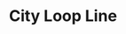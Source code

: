 ---
title: City Loop Line
title_zh: 三環綫
mm_sign: [C]
branch_line: false
stations:
  - station_code: [C1]
    name: Winterland
    name_zh: 冬地
    transfer:
      - mm_sign: [G,W]
  - station_code: [C3]
    name: Berryhills
    name_zh: 啤梨山
    transfer:
      - mm_sign: [D]
  - station_code: [C4]
    name: Mirai
    name_zh: 美拉
    transfer:
      - mm_sign: [G,Ac,D]
  - station_code: [C5]
    name: Downtown East
    name_zh: 市中心東
    transfer:
      - mm_sign: [W,D]
  - station_code: [C6]
    name: Mount Austin
    name_zh: 柯士甸山
    transfer:
      - mm_sign: [G]
custom_style: table{margin:0 auto}.station-code-bg{background-image:url(/img/bg/cityloopline.png);background-repeat:no-repeat;background-size:7px 101%;background-position:56px}
weight: 7
---